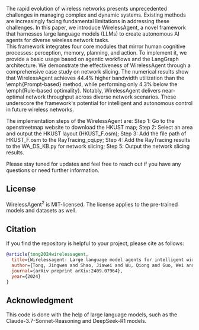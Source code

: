 The rapid evolution of wireless networks presents unprecedented challenges in managing complex and dynamic systems. Existing methods are increasingly facing fundamental limitations in addressing these challenges. In this paper, we introduce WirelessAgent, a novel framework that harnesses large language models (LLMs) to create autonomous AI agents for diverse wireless network tasks.  
This framework integrates four core modules that mirror human cognitive processes: perception, memory, planning, and action. To implement it, we provide a basic usage based on agentic workflows and the LangGraph architecture. We demonstrate the effectiveness of WirelessAgent through a comprehensive case study on network slicing. The numerical results show that WirelessAgent achieves $44.4\%$ higher bandwidth utilization than the \emph{Prompt-based} method, while performing only $4.3\%$ below the \emph{Rule-based optimality}. Notably, WirelessAgent delivers near-optimal network throughput across diverse network scenarios. 
These underscore the framework's potential for intelligent and autonomous control in future wireless networks.

The implementation steps of the WirelessAgent are:
Step 1: Go to the openstreetmap website to download the HKUST map;
Step 2: Select an area and output the HKUST layout (HKUST_F.osm);
Step 3: Add the file path of HKUST_F.osm to the RayTracing_cqi.py;
Step 4: Add the RayTracing results to the WA_DS_KB.py for network slicing;
Step 5: Output the network slicing results.


Please stay tuned for updates and feel free to reach out if you have any questions or need further information.


## License

WirelessAgent<sup>2</sup> is MIT-licensed. The license applies to the pre-trained models and datasets as well.

## Citation

If you find the repository is helpful to your project, please cite as follows:

```bibtex
@article{tong2024wirelessagent,
  title={Wirelessagent: Large language model agents for intelligent wireless networks},
  author={Tong, Jingwen and Shao, Jiawei and Wu, Qiong and Guo, Wei and Li, Zijian and Lin, Zehong and Zhang, Jun},
  journal={arXiv preprint arXiv:2409.07964},
  year={2024}
}
```

## Acknowledgment

This code is done with the help of large language models, such as the Claude-3.7-Sonnet-Reasoning and DeepSeek-R1 models.


